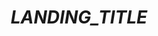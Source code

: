 ---
title: "___LANDING_TITLE___"
sort_by: "___SORT_BY___"

extra:
  lead: "___LANDING_DESCRIPTION___"
  url: "/docs/___LANDING_PAGE___"
  url_button: "___LANDING_BUTTON___"
---